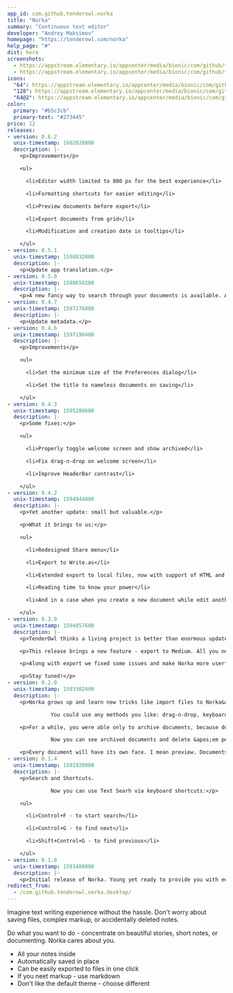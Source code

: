 ```yaml
---
app_id: com.github.tenderowl.norka
title: "Norka"
summary: "Continuous text editor"
developer: "Andrey Maksimov"
homepage: "https://tenderowl.com/norka"
help_page: "#"
dist: hera
screenshots:
  - https://appstream.elementary.io/appcenter/media/bionic/com/github/tenderowl.norka/B1696CDD05E4BE3731A6A9DB040F37CD/screenshots/image-1_orig.png
  - https://appstream.elementary.io/appcenter/media/bionic/com/github/tenderowl.norka/B1696CDD05E4BE3731A6A9DB040F37CD/screenshots/image-2_orig.png
icons:
  "64": https://appstream.elementary.io/appcenter/media/bionic/com/github/tenderowl.norka/B1696CDD05E4BE3731A6A9DB040F37CD/icons/64x64/com.github.tenderowl.norka_com.github.tenderowl.norka.png
  "128": https://appstream.elementary.io/appcenter/media/bionic/com/github/tenderowl.norka/B1696CDD05E4BE3731A6A9DB040F37CD/icons/128x128/com.github.tenderowl.norka_com.github.tenderowl.norka.png
  "64@2": https://appstream.elementary.io/appcenter/media/bionic/com/github/tenderowl.norka/B1696CDD05E4BE3731A6A9DB040F37CD/icons/64x64@2/com.github.tenderowl.norka_com.github.tenderowl.norka.png
color:
  primary: "#b5c3cb"
  primary-text: "#273445"
price: 12
releases:
- version: 0.6.2
  unix-timestamp: 1602028800
  description: |-
    <p>Improvements</p>

    <ul>

      <li>Editor width limited to 800 px for the best experience</li>

      <li>Formatting shortcuts for easier editing</li>

      <li>Preview documents before export</li>

      <li>Export documents from grid</li>

      <li>Modification and creation date in tooltips</li>

    </ul>
- version: 0.5.1
  unix-timestamp: 1598832000
  description: |-
    <p>Update app translation.</p>
- version: 0.5.0
  unix-timestamp: 1598659200
  description: |-
    <p>A new fancy way to search through your documents is available. And Norka is fully localizable now. You are welcome :)</p>
- version: 0.4.7
  unix-timestamp: 1597276800
  description: |-
    <p>Update metadata.</p>
- version: 0.4.6
  unix-timestamp: 1597190400
  description: |-
    <p>Improvements</p>

    <ul>

      <li>Set the minimum size of the Preferences dialog</li>

      <li>Set the title to nameless documents on saving</li>

    </ul>
- version: 0.4.3
  unix-timestamp: 1595289600
  description: |-
    <p>Some fixes:</p>

    <ul>

      <li>Properly toggle welcome screen and show archived</li>

      <li>Fix drag-n-drop on welcome screen</li>

      <li>Improve HeaderBar contrast</li>

    </ul>
- version: 0.4.2
  unix-timestamp: 1594944000
  description: |-
    <p>Yet another update: small but valuable.</p>

    <p>What it brings to us:</p>

    <ul>

      <li>Redesigned Share menu</li>

      <li>Export to Write.as</li>

      <li>Extended export to local files, now with support of HTML and plaintext formats</li>

      <li>Reading time to know your power</li>

      <li>And in a case when you create a new document while edit another Norka will immediately switch to the created one</li>

    </ul>
- version: 0.3.0
  unix-timestamp: 1594857600
  description: |-
    <p>TenderOwl thinks a living project is better than enormous updates yet we created a new little one!</p>

    <p>This release brings a new feature - export to Medium. All you need is open preferences and put the integration token from your Medium account. All documents exports as Draft in case you misclicked once :)</p>

    <p>Along with export we fixed some issues and make Norka more userfriendly: when something goes wrong - it lets you know.</p>

    <p>Stay tuned!</p>
- version: 0.2.0
  unix-timestamp: 1593302400
  description: |-
    <p>Norka grows up and learn new tricks like import files to Norka&apos;s documents! 

              You could use any methods you like: drag-n-drop, keyboard shortcut (Ctrl+O) or Headerbar button. And from command line of course!</p>

    <p>For a while, you were able only to archive documents, because delete archives its too :)

              Now you can see archived documents and delete &apos;em permanent or unarchive if you changed your mind.</p>

    <p>Every document will have its own face. I mean preview. Documents list now shows a preview of documents instead of dummy icons.</p>
- version: 0.1.4
  unix-timestamp: 1591920000
  description: |-
    <p>Search and Shortcuts. 

              Now you can use Text Searh via keyboard shortcuts:</p>

    <ul>

      <li>Control+F - to start search</li>

      <li>Control+G - to find next</li>

      <li>Shift+Control+G - to find previous</li>

    </ul>
- version: 0.1.0
  unix-timestamp: 1591488000
  description: |-
    <p>Initial release of Norka. Young yet ready to provide you with editing functions and Markdown formatter, even export but who needs it.</p>
redirect_from:
  - /com.github.tenderowl.norka.desktop/
---
```


<p>Imagine text writing experience without the hassle. Don&apos;t worry about saving files, complex markup, or accidentally deleted notes.</p>
<p>Do what you want to do - concentrate on beautiful stories, short notes, or documenting. Norka cares about you.</p>
<ul>
  <li>All your notes inside</li>
  <li>Automatically saved in place</li>
  <li>Can be easily exported to files in one click</li>
  <li>If you neet markup - use markdown</li>
  <li>Don&apos;t like the default theme - choose different</li>
</ul>